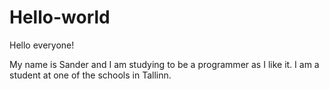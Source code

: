 # Hello-world

Hello everyone!

My name is Sander and I am studying to be a programmer as I like it.
I am a student at one of the schools in Tallinn.
